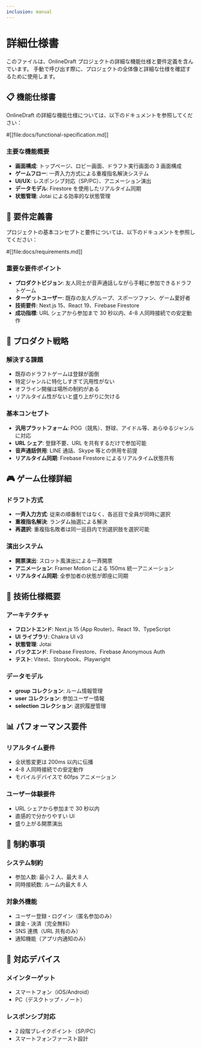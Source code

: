 ```yaml
---
inclusion: manual
---
```


# 詳細仕様書

このファイルは、OnlineDraft プロジェクトの詳細な機能仕様と要件定義を含んでいます。
手動で呼び出す際に、プロジェクトの全体像と詳細な仕様を確認するために使用します。

## 📋 機能仕様書

OnlineDraft の詳細な機能仕様については、以下のドキュメントを参照してください：

#[[file:docs/functional-specification.md]]

### 主要な機能概要

- **画面構成**: トップページ、ロビー画面、ドラフト実行画面の 3 画面構成
- **ゲームフロー**: 一斉入力方式による重複指名解決システム
- **UI/UX**: レスポンシブ対応（SP/PC）、アニメーション演出
- **データモデル**: Firestore を使用したリアルタイム同期
- **状態管理**: Jotai による効率的な状態管理

## 📝 要件定義書

プロジェクトの基本コンセプトと要件については、以下のドキュメントを参照してください：

#[[file:docs/requirements.md]]

### 重要な要件ポイント

- **プロダクトビジョン**: 友人同士が音声通話しながら手軽に参加できるドラフトゲーム
- **ターゲットユーザー**: 既存の友人グループ、スポーツファン、ゲーム愛好者
- **技術要件**: Next.js 15、React 19、Firebase Firestore
- **成功指標**: URL シェアから参加まで 30 秒以内、4-8 人同時接続での安定動作

## 🎯 プロダクト戦略

### 解決する課題

- 既存のドラフトゲームは登録が面倒
- 特定ジャンルに特化しすぎて汎用性がない
- オフライン開催は場所の制約がある
- リアルタイム性がないと盛り上がりに欠ける

### 基本コンセプト

- **汎用プラットフォーム**: POG（競馬）、野球、アイドル等、あらゆるジャンルに対応
- **URL シェア**: 登録不要、URL を共有するだけで参加可能
- **音声通話併用**: LINE 通話、Skype 等との併用を前提
- **リアルタイム同期**: Firebase Firestore によるリアルタイム状態共有

## 🎮 ゲーム仕様詳細

### ドラフト方式

- **一斉入力方式**: 従来の順番制ではなく、各巡目で全員が同時に選択
- **重複指名解決**: ランダム抽選による解決
- **再選択**: 重複指名敗者は同一巡目内で別選択肢を選択可能

### 演出システム

- **開票演出**: スロット風演出による一斉開票
- **アニメーション**: Framer Motion による 150ms 統一アニメーション
- **リアルタイム同期**: 全参加者の状態が即座に同期

## 🔧 技術仕様概要

### アーキテクチャ

- **フロントエンド**: Next.js 15 (App Router)、React 19、TypeScript
- **UI ライブラリ**: Chakra UI v3
- **状態管理**: Jotai
- **バックエンド**: Firebase Firestore、Firebase Anonymous Auth
- **テスト**: Vitest、Storybook、Playwright

### データモデル

- **group コレクション**: ルーム情報管理
- **user コレクション**: 参加ユーザー情報
- **selection コレクション**: 選択履歴管理

## 📊 パフォーマンス要件

### リアルタイム要件

- 全状態変更は 200ms 以内に伝播
- 4-8 人同時接続での安定動作
- モバイルデバイスで 60fps アニメーション

### ユーザー体験要件

- URL シェアから参加まで 30 秒以内
- 直感的で分かりやすい UI
- 盛り上がる開票演出

## 🚫 制約事項

### システム制約

- 参加人数: 最小 2 人、最大 8 人
- 同時接続数: ルーム内最大 8 人

### 対象外機能

- ユーザー登録・ログイン（匿名参加のみ）
- 課金・決済（完全無料）
- SNS 連携（URL 共有のみ）
- 通知機能（アプリ内通知のみ）

## 📱 対応デバイス

### メインターゲット

- スマートフォン（iOS/Android）
- PC（デスクトップ・ノート）

### レスポンシブ対応

- 2 段階ブレイクポイント（SP/PC）
- スマートフォンファースト設計

